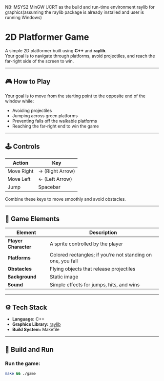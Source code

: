 
NB: 
MSYS2 MinGW UCRT as the build and run-time environment
raylib for graphics(assuming the raylib package is already installed and user is running Windows)

# 2D Platformer Game

A simple 2D platformer built using **C++** and **raylib**.  
Your goal is to navigate through platforms, avoid projectiles, and reach the far-right side of the screen to win.

---

## 🎮 How to Play

Your goal is to move from the starting point to the opposite end of the window while:

- Avoiding projectiles  
- Jumping across green platforms  
- Preventing falls off the walkable platforms  
- Reaching the far-right end to win the game  

---

## 🕹️ Controls

| Action       | Key          |
|---------------|--------------|
| Move Right    | → (Right Arrow) |
| Move Left     | ← (Left Arrow)  |
| Jump          | Spacebar     |

Combine these keys to move smoothly and avoid obstacles.

---

## 🧩 Game Elements

| Element | Description |
|----------|-------------|
| **Player Character** | A sprite controlled by the player |
| **Platforms** | Colored rectangles; if you’re not standing on one, you fall |
| **Obstacles** | Flying objects that release projectiles |
| **Background** | Static image |
| **Sound** | Simple effects for jumps, hits, and wins |

---

## ⚙️ Tech Stack

- **Language:** C++  
- **Graphics Library:** [raylib](https://www.raylib.com/)  
- **Build System:** Makefile  

---

## 🧱 Build and Run

### Run the game:
```bash
make && ./game


